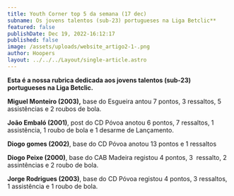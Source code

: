 ```yaml
---
title: Youth Corner top 5 da semana (17 dec)
subname: Os jovens talentos (sub-23) portugueses na Liga Betclic**
featured: false
publishDate: Dec 19, 2022-16:12:17
published: false
image: /assets/uploads/website_artigo2-1-.png
author: Hoopers
layout: ../../../Layout/single-article.astro
---
```

<!--StartFragment-->

**Esta é a nossa rubrica dedicada aos jovens talentos (sub-23) portugueses na Liga Betclic.**



**Miguel Monteiro (2003),** base do Esgueira antou 7 pontos, 3 ressaltos, 5 assistências e 2 roubos de bola.



**João Embaló (2001)**, post do CD Póvoa anotou 6 pontos, 7 ressaltos, 1 assistência, 1 roubo de bola e 1 desarme de Lançamento.



**Diogo gomes (2002)**, base do CD Póvoa anotou 13 pontos e 1 ressaltos 



**Diogo Peixe (2000)**, base do CAB Madeira registou 4 pontos, 3  ressalto, 2 assintências e 2 roubo de bola.



**Jorge Rodrigues (2003)**, base do CD Póvoa registou 4 pontos, 3 ressaltos, 1 assistência e 1 roubo de bola.



<!--EndFragment-->